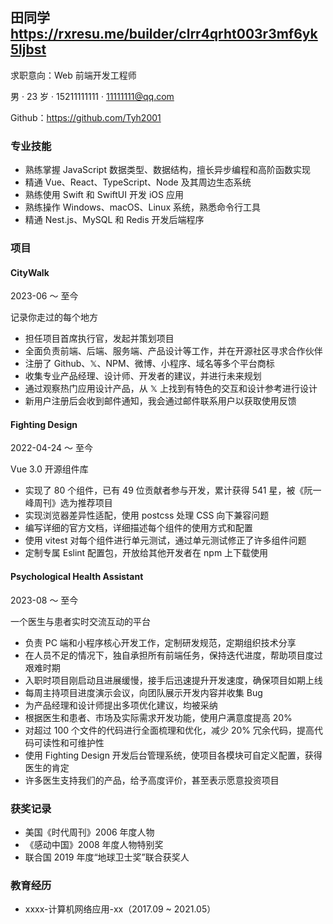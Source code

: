 ## 田同学 https://rxresu.me/builder/clrr4qrht003r3mf6yk5ljbst

求职意向：Web 前端开发工程师

男 · 23 岁 · 15211111111 · 11111111@qq.com

Github：https://github.com/Tyh2001

### 专业技能

- 熟练掌握 JavaScript 数据类型、数据结构，擅长异步编程和高阶函数实现
- 精通 Vue、React、TypeScript、Node 及其周边生态系统
- 熟练使用 Swift 和 SwiftUI 开发 iOS 应用
- 熟练操作 Windows、macOS、Linux 系统，熟悉命令行工具
- 精通 Nest.js、MySQL 和 Redis 开发后端程序

### 项目

#### CityWalk

2023-06 ～ 至今

记录你走过的每个地方

- 担任项目首席执行官，发起并策划项目
- 全面负责前端、后端、服务端、产品设计等工作，并在开源社区寻求合作伙伴
- 注册了 Github、𝕏、NPM、微博、小程序、域名等多个平台商标
- 收集专业产品经理、设计师、开发者的建议，并进行未来规划
- 通过观察热门应用设计产品，从 𝕏 上找到有特色的交互和设计参考进行设计
- 新用户注册后会收到邮件通知，我会通过邮件联系用户以获取使用反馈

#### Fighting Design

2022-04-24 ～ 至今

Vue 3.0 开源组件库

- 实现了 80 个组件，已有 49 位贡献者参与开发，累计获得 541 星，被《阮一峰周刊》选为推荐项目
- 实现浏览器差异性适配，使用 postcss 处理 CSS 向下兼容问题
- 编写详细的官方文档，详细描述每个组件的使用方式和配置
- 使用 vitest 对每个组件进行单元测试，通过单元测试修正了许多组件问题
- 定制专属 Eslint 配置包，开放给其他开发者在 npm 上下载使用

#### Psychological Health Assistant

2023-08 ～ 至今

一个医生与患者实时交流互动的平台

- 负责 PC 端和小程序核心开发工作，定制研发规范，定期组织技术分享
- 在人员不足的情况下，独自承担所有前端任务，保持迭代进度，帮助项目度过艰难时期
- 入职时项目刚启动且进展缓慢，接手后迅速提升开发速度，确保项目如期上线
- 每周主持项目进度演示会议，向团队展示开发内容并收集 Bug
- 为产品经理和设计师提出多项优化建议，均被采纳
- 根据医生和患者、市场及实际需求开发功能，使用户满意度提高 20%
- 对超过 100 个文件的代码进行全面梳理和优化，减少 20% 冗余代码，提高代码可读性和可维护性
- 使用 Fighting Design 开发后台管理系统，使项目各模块可自定义配置，获得医生的肯定
- 许多医生支持我们的产品，给予高度评价，甚至表示愿意投资项目

### 获奖记录

- 美国《时代周刊》2006 年度人物
- 《感动中国》2008 年度人物特别奖
- 联合国 2019 年度“地球卫士奖”联合获奖人

### 教育经历

- xxxx-计算机网络应用-xx（2017.09 ~ 2021.05）
